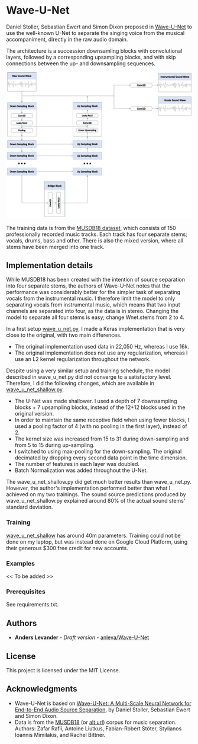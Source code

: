 # Wave-U-Net

Daniel Stoller, Sebastian Ewert and Simon Dixon proposed in [Wave-U-Net](https://arxiv.org/abs/1806.03185) to use the well-known U-Net to separate the singing voice from the musical accompaniment, directly in the raw audio domain.

The architecture is a succession downsamling blocks with convolutional layers, followed by a corresponding upsampling blocks, and with skip connections between the up- and downsampling sequences.

![wave_u_net_overview](https://github.com/anleva/Wave-U-Net/blob/master/img/wave_u_net.jpg)

The training data is from the [MUSDB18 dataset](https://sigsep.github.io/datasets/musdb.html), which consists of 150 professionally recorded music tracks. Each track has four separate stems; vocals, drums, bass and other. There is also the mixed version, where all stems have been merged into one track.

## Implementation details

While MUSDB18 has been created with the intention of source separation into four separate stems, the authors of Wave-U-Net notes that the performance was considerably better for the simpler task of separating vocals from the instrumental music. I therefore limit the model to only separating vocals from instrumental music, which means that two input channels are separated into four, as the data is in stereo. Changing the model to separate all four stems is easy; change Wnet.stems from 2 to 4.

In a first setup [wave_u_net.py](https://github.com/anleva/Wave-U-Net/blob/master/wave_u_net.py), I made a Keras implementation that is very close to the original, with two main differences.
* The original implementation used data in 22,050 Hz, whereas I use 16k.
* The original implementation does not use any regularization, whereas I use an L2 kernel regularization throughout the network.

Despite using a very similar setup and training schedule, the model described in wave_u_net.py did not converge to a satisfactory level.
Therefore, I did the following changes, which are available in [wave_u_net_shallow.py](https://github.com/anleva/Wave-U-Net/blob/master/wave_u_net_shallow.py).

* The U-Net was made shallower. I used a depth of 7 downsampling blocks + 7 upsampling blocks, instead of the 12+12 blocks used in the original version.
* In order to maintain the same receptive field when using fewer blocks, I used a pooling factor of 4 (with no pooling in the first layer), instead of 2.
* The kernel size was increased from 15 to 31 during down-sampling and from 5 to 15 during up-sampling.
* I switched to using max-pooling for the down-sampling. The original decimated by dropping every second data point in the time dimension.
* The number of features in each layer was doubled.
* Batch Normalization was added throughout the U-Net.

The wave_u_net_shallow.py did get much better results than wave_u_net.py. However, the author's implementation performed better than what I achieved on my two trainings. 
The sound source predictions produced by wave_u_net_shallow.py explained around 80% of the actual sound stems' standard deviation.

### Training
[wave_u_net_shallow](https://github.com/anleva/Wave-U-Net/blob/master/wave_u_net_shallow.py) has around 40m parameters. Training could not be done on my laptop, but was instead done on Google Cloud Platform, using their generous $300 free credit for new accounts.

### Examples

<< To be added >>

### Prerequisites

See requirements.txt.

## Authors

* **Anders Levander** - *Draft version* - [anleva/Wave-U-Net](https://github.com/anleva/Wave-U-Net)

## License

This project is licensed under the MIT License.

## Acknowledgments

* Wave-U-Net is based on [Wave-U-Net: A Multi-Scale Neural Network for End-to-End Audio Source Separation](https://arxiv.org/abs/1806.03185), by Daniel Stoller, Sebastian Ewert and Simon Dixon.
* Data is from the [MUSDB18](https://doi.org/10.5281/zenodo.1117372) (or [alt url](https://sigsep.github.io/datasets/musdb.html)) corpus for music separation. Authors: Zafar Rafii, Antoine Liutkus, Fabian-Robert Stöter, Stylianos Ioannis Mimilakis, and Rachel Bittner.
